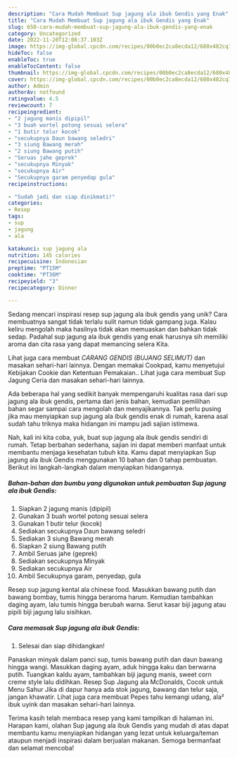 ```yaml
---
description: "Cara Mudah Membuat Sup jagung ala ibuk Gendis yang Enak"
title: "Cara Mudah Membuat Sup jagung ala ibuk Gendis yang Enak"
slug: 650-cara-mudah-membuat-sup-jagung-ala-ibuk-gendis-yang-enak
category: Uncategorized
date: 2022-11-20T12:08:37.103Z
image: https://img-global.cpcdn.com/recipes/00b0ec2ca8ecda12/680x482cq70/sup-jagung-ala-ibuk-gendis-foto-resep-utama.jpg
hideToc: false
enableToc: true
enableTocContent: false
thumbnail: https://img-global.cpcdn.com/recipes/00b0ec2ca8ecda12/680x482cq70/sup-jagung-ala-ibuk-gendis-foto-resep-utama.jpg
cover: https://img-global.cpcdn.com/recipes/00b0ec2ca8ecda12/680x482cq70/sup-jagung-ala-ibuk-gendis-foto-resep-utama.jpg
author: Admin
authorAv: notfound
ratingvalue: 4.5
reviewcount: 7
recipeingredient:
- "2 jagung manis dipipil"
- "3 buah wortel potong sesuai selera"
- "1 butir telur kocok"
- "secukupnya Daun bawang seledri"
- "3 siung Bawang merah"
- "2 siung Bawang putih"
- "Seruas jahe geprek"
- "secukupnya Minyak"
- "secukupnya Air"
- "Secukupnya garam penyedap gula"
recipeinstructions:

- "Sudah jadi dan siap dinikmati!"
categories:
- Resep
tags:
- sup
- jagung
- ala

katakunci: sup jagung ala 
nutrition: 145 calories
recipecuisine: Indonesian
preptime: "PT15M"
cooktime: "PT36M"
recipeyield: "3"
recipecategory: Dinner

---
```





Sedang mencari inspirasi resep sup jagung ala ibuk gendis yang unik? Cara membuatnya sangat tidak terlalu sulit namun tidak gampang juga. Kalau keliru mengolah maka hasilnya tidak akan memuaskan dan bahkan tidak sedap. Padahal sup jagung ala ibuk gendis yang enak harusnya sih memiliki aroma dan cita rasa yang dapat memancing selera Kita.





Lihat juga cara membuat *CARANG GENDIS (BUJANG SELIMUT)* dan masakan sehari-hari lainnya. Dengan memakai Cookpad, kamu menyetujui Kebijakan Cookie dan Ketentuan Pemakaian.. Lihat juga cara membuat Sup Jagung Ceria dan masakan sehari-hari lainnya.

Ada beberapa hal yang sedikit banyak mempengaruhi kualitas rasa dari sup jagung ala ibuk gendis, pertama dari jenis bahan, kemudian pemilihan bahan segar sampai cara mengolah dan menyajikannya. Tak perlu pusing jika mau menyiapkan sup jagung ala ibuk gendis enak di rumah, karena asal sudah tahu triknya maka hidangan ini mampu jadi sajian istimewa.






Nah, kali ini kita coba, yuk, buat sup jagung ala ibuk gendis sendiri di rumah. Tetap berbahan sederhana, sajian ini dapat memberi manfaat untuk membantu menjaga kesehatan tubuh kita. Kamu dapat menyiapkan Sup jagung ala ibuk Gendis menggunakan 10 bahan dan 0 tahap pembuatan. Berikut ini langkah-langkah dalam menyiapkan hidangannya.

<!--inarticleads1-->

##### Bahan-bahan dan bumbu yang digunakan untuk pembuatan Sup jagung ala ibuk Gendis:

1. Siapkan 2 jagung manis (dipipil)
1. Gunakan 3 buah wortel potong sesuai selera
1. Gunakan 1 butir telur (kocok)
1. Sediakan secukupnya Daun bawang seledri
1. Sediakan 3 siung Bawang merah
1. Siapkan 2 siung Bawang putih
1. Ambil Seruas jahe (geprek)
1. Sediakan secukupnya Minyak
1. Sediakan secukupnya Air
1. Ambil Secukupnya garam, penyedap, gula


Resep sup jagung kental ala chinese food. Masukkan bawang putih dan bawang bombay, tumis hingga beraroma harum. Kemudian tambahkan daging ayam, lalu tumis hingga berubah warna. Serut kasar biji jagung atau pipili biji jagung lalu sisihkan. 

<!--inarticleads2-->

##### Cara memasak Sup jagung ala ibuk Gendis:


1. Selesai dan siap dihidangkan!

Panaskan minyak dalam panci sup, tumis bawang putih dan daun bawang hingga wangi. Masukkan daging ayam, aduk hingga kaku dan berwarna putih. Tuangkan kaldu ayam, tambahkan biji jagung manis, sweet corn creme style lalu didihkan. Resep Sup Jagung ala McDonalds, Cocok untuk Menu Sahur Jika di dapur hanya ada stok jagung, bawang dan telur saja, jangan khawatir. Lihat juga cara membuat Pepes tahu kemangi udang, ala² ibuk uyink dan masakan sehari-hari lainnya. 

Terima kasih telah membaca resep yang kami tampilkan di halaman ini. Harapan kami, olahan Sup jagung ala ibuk Gendis yang mudah di atas dapat membantu kamu menyiapkan hidangan yang lezat untuk keluarga/teman ataupun menjadi inspirasi dalam berjualan makanan. Semoga bermanfaat dan selamat mencoba!
